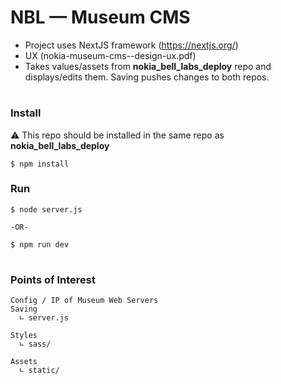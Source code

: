 # **NBL** — Museum CMS
+ Project uses NextJS framework (https://nextjs.org/)
+ UX (nokia-museum-cms--design-ux.pdf)
+ Takes values/assets from **nokia_bell_labs_deploy** repo and displays/edits them. Saving pushes changes to both repos.
#

### **Install**
⚠️ This repo should be installed in the same repo as **nokia_bell_labs_deploy**
```
$ npm install
```

### **Run**
```
$ node server.js

-OR-

$ npm run dev
```
#


### **Points of Interest**
```
Config / IP of Museum Web Servers
Saving
  ∟ server.js

Styles
  ∟ sass/

Assets
  ∟ static/
```
